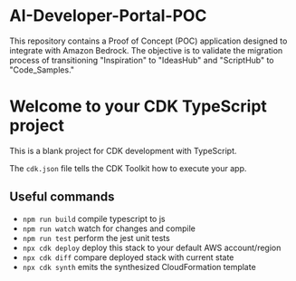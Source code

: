 # AI-Developer-Portal-POC

This repository contains a Proof of Concept (POC) application designed to integrate with Amazon Bedrock. The objective is to validate the migration process of transitioning "Inspiration" to "IdeasHub" and "ScriptHub" to "Code_Samples."

# Welcome to your CDK TypeScript project

This is a blank project for CDK development with TypeScript.

The `cdk.json` file tells the CDK Toolkit how to execute your app.

## Useful commands

- `npm run build` compile typescript to js
- `npm run watch` watch for changes and compile
- `npm run test` perform the jest unit tests
- `npx cdk deploy` deploy this stack to your default AWS account/region
- `npx cdk diff` compare deployed stack with current state
- `npx cdk synth` emits the synthesized CloudFormation template
